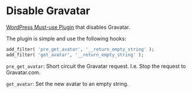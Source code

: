 # Disable Gravatar

[WordPress Must-use Plugin](https://wordpress.org/support/article/must-use-plugins/) that disables Gravatar.

The plugin is simple and use the following hooks:

```php
add_filter( 'pre_get_avatar', '__return_empty_string' );
add_filter( 'get_avatar', '__return_empty_string' );
```

`pre_get_avatar`: Short circuit the Gravatar request. I.e. Stop the request to Gravatar.com.

`get_avatar`: Set the new avatar to an empty string.
